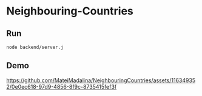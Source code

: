 # Neighbouring-Countries

## Run
```
node backend/server.j
```

## Demo

https://github.com/MateiMadalina/NeighbouringCountries/assets/116349352/0e0ec618-97d9-4856-8f9c-8735415fef3f

